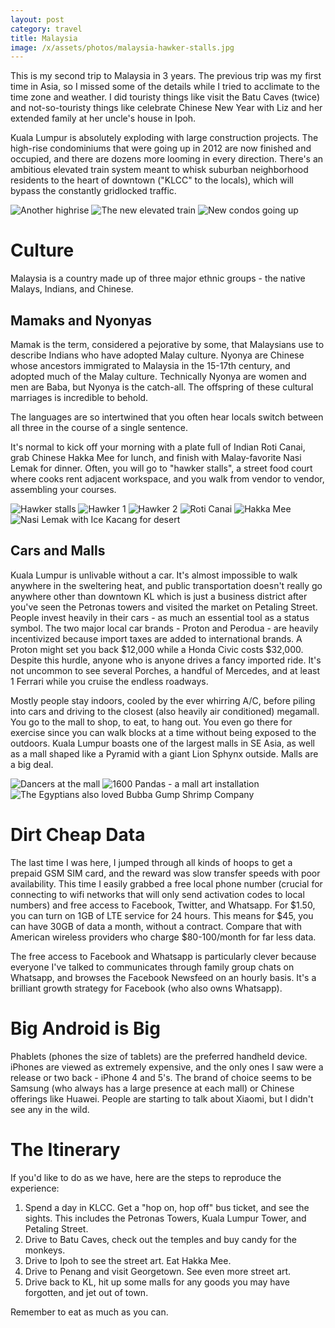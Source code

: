 ```yaml
---
layout: post
category: travel
title: Malaysia
image: /x/assets/photos/malaysia-hawker-stalls.jpg
---
```

This is my second trip to Malaysia in 3 years. The previous trip was my first time in Asia, so I missed some of the details while I tried to acclimate to the time zone and weather.  I did touristy things like visit the Batu Caves (twice) and not-so-touristy things like celebrate Chinese New Year with Liz and her extended family at her uncle's house in Ipoh.

Kuala Lumpur is absolutely exploding with large construction projects. The high-rise condominiums that were going up in 2012 are now finished and occupied, and there are dozens more looming in every direction.  There's an ambitious elevated train system meant to whisk suburban neighborhood residents to the heart of downtown ("KLCC" to the locals), which will bypass the constantly gridlocked traffic. 

![Another highrise](/x/assets/photos/malaysia-condo-1.jpg)
![The new elevated train](/x/assets/photos/malaysia-elevated-train.jpg)
![New condos going up](/x/assets/photos/malaysia-condo-2.jpg)

# Culture
Malaysia is a country made up of three major ethnic groups - the native Malays, Indians, and Chinese.  

## Mamaks and Nyonyas
Mamak is the term, considered a pejorative by some, that Malaysians use to describe Indians who have adopted Malay culture. Nyonya are Chinese whose ancestors immigrated to Malaysia in the 15-17th century, and adopted much of the Malay culture. Technically Nyonya are women and men are Baba, but Nyonya is the catch-all. The offspring of these cultural marriages is incredible to behold.  

The languages are so intertwined that you often hear locals switch between all three in the course of a single sentence. 

It's normal to kick off your morning with a plate full of Indian Roti Canai, grab Chinese Hakka Mee for lunch, and finish with Malay-favorite Nasi Lemak for dinner.  Often, you will go to "hawker stalls", a street food court where cooks rent adjacent workspace, and you walk from vendor to vendor, assembling your courses.  

![Hawker stalls](/x/assets/photos/malaysia-hawker-stalls.jpg)
![Hawker 1](/x/assets/photos/malaysia-hawker-1.jpg)
![Hawker 2](/x/assets/photos/malaysia-hawker-2.jpg)
![Roti Canai](/x/assets/photos/malaysia-roti.jpg)
![Hakka Mee](/x/assets/photos/malaysia-hakka-mee.jpg)
![Nasi Lemak with Ice Kacang for desert](/x/assets/photos/malaysia-nasi-lemak.jpg)

## Cars and Malls
Kuala Lumpur is unlivable without a car. It's almost impossible to walk anywhere in the sweltering heat, and public transportation doesn't really go anywhere other than downtown KL which is just a business district after you've seen the Petronas towers and visited the market on Petaling Street. People invest heavily in their cars - as much an essential tool as a status symbol.  The two major local car brands - Proton and Perodua - are heavily incentivized because import taxes are added to international brands.  A Proton might set you back $12,000 while a Honda Civic costs $32,000. Despite this hurdle, anyone who is anyone drives a fancy imported ride.  It's not uncommon to see several Porches, a handful of Mercedes, and at least 1 Ferrari while you cruise the endless roadways. 

Mostly people stay indoors, cooled by the ever whirring A/C, before piling into cars and driving to the closest (also heavily air conditioned) megamall. You go to the mall to shop, to eat, to hang out.  You even go there for exercise since you can walk blocks at a time without being exposed to the outdoors.  Kuala Lumpur boasts one of the largest malls in SE Asia, as well as a mall shaped like a Pyramid with a giant Lion Sphynx outside. Malls are a big deal.

![Dancers at the mall](/x/assets/photos/malaysia-mall-dancers.jpg)
![1600 Pandas - a mall art installation](/x/assets/photos/malaysia-pandas.jpg)
![The Egyptians also loved Bubba Gump Shrimp Company](/x/assets/photos/malaysia-mall.jpg)

# Dirt Cheap Data
The last time I was here, I jumped through all kinds of hoops to get a prepaid GSM SIM card, and the reward was slow transfer speeds with poor availability.  This time I easily grabbed a free local phone number (crucial for connecting to wifi networks that will only send activation codes to local numbers) and free access to Facebook, Twitter, and Whatsapp. For $1.50, you can turn on 1GB of LTE service for 24 hours. This means for $45, you can have 30GB of data a month, without a contract.  Compare that with American wireless providers who charge $80-100/month for far less data.

The free access to Facebook and Whatsapp is particularly clever because everyone I've talked to communicates through family group chats on Whatsapp, and browses the Facebook Newsfeed on an hourly basis.  It's a brilliant growth strategy for Facebook (who also owns Whatsapp).

# Big Android is Big
Phablets (phones the size of tablets) are the preferred handheld device. iPhones are viewed as extremely expensive, and the only ones I saw were a release or two back - iPhone 4 and 5's. The brand of choice seems to be Samsung (who always has a large presence at each mall) or Chinese offerings like Huawei. People are starting to talk about Xiaomi, but I didn't see any in the wild.

# The Itinerary
If you'd like to do as we have, here are the steps to reproduce the experience:

1. Spend a day in KLCC. Get a "hop on, hop off" bus ticket, and see the sights.  This includes the Petronas Towers, Kuala Lumpur Tower, and Petaling Street.
2. Drive to Batu Caves, check out the temples and buy candy for the monkeys.   
3. Drive to Ipoh to see the street art.  Eat Hakka Mee.
4. Drive to Penang and visit Georgetown. See even more street art. 
5. Drive back to KL, hit up some malls for any goods you may have forgotten, and jet out of town.
 
Remember to eat as much as you can. 